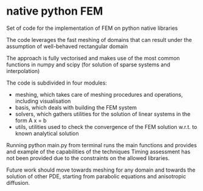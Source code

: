 # native python FEM
Set of code for the implementation of FEM on python native libraries

The code leverages the fast meshing of domains that can result under 
the assumption of well-behaved rectangular domain

The approach is fully vectorised and makes use of the most common
functions in numpy and scipy (for solution of sparse systems and interpolation)

The code is subdivided in four modules:
- meshing, which takes care of meshing procedures and operations, including visualisation
- basis, which deals with building the FEM system
- solvers, which gathers utilities for the solution of linear systems in the form A x = b
- utils, utilities used to check the convergence of the FEM solution w.r.t. to known analytical solution

Running python main.py from terminal runs the main functions and provides and example of the capabilities of the techniques
Timing assessment has not been provided due to the constraints on the allowed libraries.

Future work should move towards meshing for any domain and towards the solution of other PDE,
starting from parabolic equations and anisotropic diffusion.

